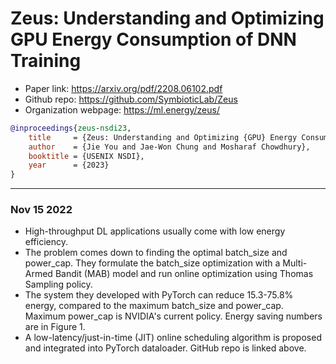 # Zeus: Understanding and Optimizing GPU Energy Consumption of DNN Training

- Paper link: https://arxiv.org/pdf/2208.06102.pdf
- Github repo: https://github.com/SymbioticLab/Zeus
- Organization webpage: https://ml.energy/zeus/

```bibtex
@inproceedings{zeus-nsdi23,
    title     = {Zeus: Understanding and Optimizing {GPU} Energy Consumption of {DNN} Training},
    author    = {Jie You and Jae-Won Chung and Mosharaf Chowdhury},
    booktitle = {USENIX NSDI},
    year      = {2023}
}
```

---
### Nov 15 2022

- High-throughput DL applications usually come with low energy efficiency.
- The problem comes down to finding the optimal batch_size and power_cap.
 They formulate the batch_size optimization with a Multi-Armed Bandit (MAB) model and run
 online optimization using Thomas Sampling policy.
- The system they developed with PyTorch can reduce 15.3-75.8% energy, compared
 to the maximum batch_size and power_cap. Maximum power_cap is NVIDIA's
 current policy. Energy saving numbers are in Figure 1.
- A low-latency/just-in-time (JIT) online scheduling algorithm is proposed
and integrated into PyTorch dataloader. GitHub repo is linked above.
